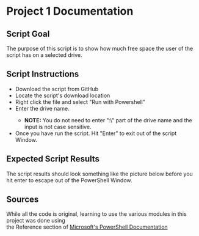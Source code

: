 <h1>Project 1 Documentation</h1>
<h2>Script Goal</h2>
<body>The purpose of this script is to show how much free space the user of the script has on a selected drive. </body>
<h2>Script Instructions</h2>
<body>
  <ul>
    <li>Download the script from GitHub</li>
    <li>Locate the script's download location</li>
    <li>Right click the file and select "Run with Powershell"</li>
    <li>Enter the drive name. </li>
      <ul><li><b>NOTE:</b>  You do not need to enter ":\" part of the drive name and the input is not case sensitive.</li></ul> 
    <li>Once you have run the script. Hit "Enter" to exit out of the script Window.</li>
  </ul>
</body>
<h2>Expected Script Results</h2>
<body>
  The script results should look something like the picture below before you hit enter to escape out of the PowerShell Window. <br>



</body>
<h2>Sources</h2>
<body>
  While all the code is original, 
  learning to use the various modules in this project was done using <br>
  the Reference section of <a href="https://learn.microsoft.com/en-us/powershell/scripting/how-to-use-docs?view=powershell-7.3">Microsoft's PowerShell Documentation</a>

</body>
